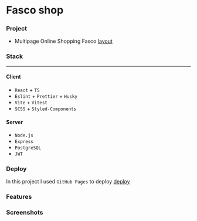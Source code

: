 # Fasco shop

### Project

  - Multipage Online Shopping Fasco [layout](https://www.figma.com/design/xGr24ITK89Ygrx60NlOiPJ/Online-Shopping-Website-Design---eCommerce-Store-Website-UI-(Community)?node-id=0-1&p=f&t=ZBKRRcaocy5Ci8SE-0)

### Stack

---

#### Client

  - `React` + `TS`
  - `Eslint` + `Prettier` + `Husky`
  - `Vite` + `Vitest`
  - `SCSS` + `Styled-Components`

#### Server

- `Node.js`
- `Express`
- `PostgreSQL`
- `JWT`

### Deploy

In this project I used `GitHub Pages` to deploy [deploy]()

### Features

### Screenshots